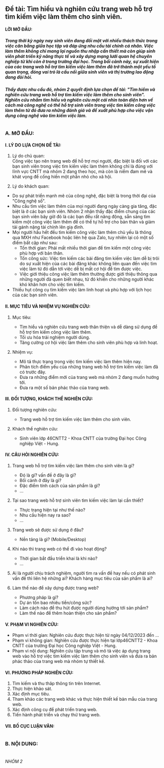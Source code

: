 ## Đề tài: Tìm hiểu và nghiên cứu trang web hỗ trợ tìm kiếm việc làm thêm cho sinh viên.

#### LỜI MỞ ĐẦU:

##### Trong thời kỳ ngày nay sinh viên đang đối mặt với nhiều thách thức trong việc cân bằng giữa học tập và đáp ứng nhu cầu tài chính cá nhân. Việc làm thêm không chỉ mang lại nguồn thu nhập cần thiết mà còn giúp sinh viên phát triển kỹ năng thực tế và xây dựng mạng lưới quan hệ chuyên nghiệp từ khi còn ở trong trường đại học. Trong bối cảnh này, sự xuất hiện của các trang web hỗ trợ tìm kiếm việc làm thêm đã trở thành một yếu tố quan trọng, đóng vai trò là cầu nối giữa sinh viên và thị trường lao động đang đòi hỏi.

##### Thấy được nhu cầu đó, nhóm 2 quyết định lựa chọn đề tài: "Tìm hiểm và nghiên cứu trang web hỗ trợ tìm kiếm việc làm thêm cho sinh viên". Nghiên cứu nhằm tìm hiểu và nghiên cứu một cái nhìn toàn diện hơn về cách mà công nghệ có thể hỗ trợ sinh viên trong việc tìm kiếm công việc làm thêm từ đó đưa ra những đánh giá và đề xuất phù hợp cho việc vận dụng công nghệ vào tìm kiếm việc làm.

#

### A. MỞ ĐẦU:

#### I. LÝ DO LỰA CHỌN ĐỀ TÀI:

1. Lý do chủ quan: <br>
   Công việc tạo nên trang web để hỗ trợ mọi người, đặc biệt là đối với các bạn sinh viên trong việc tìm kiếm việc làm thêm không chỉ là đúng với lĩnh vực CNTT mà nhóm 2 đang theo học, mà còn là niềm đam mê và khát vọng để cống hiến một phần nhỏ cho xã hội.

2. Lý do khách quan:

- Do sự phát triển mạnh mẽ của công nghệ, đặc biệt là trong thời đại của "Công nghệ số".
- Nhu cầu tìm việc làm thêm của mọi người đang ngày càng gia tăng, đặc biệt là ở các bạn sinh viên. Nhóm 2 nhận thấy đặc điểm chung của các bạn sinh viên bây giờ đó là các bạn đều rất năng động, sẵn sàng tìm kiếm một công việc làm thêm để có thể tự hỗ trợ cho bản thân và giảm tải gánh nặng tài chính lên gia đình.
- Mọi người hầu hết đều tìm kiếm công việc làm thêm chủ yếu là thông qua MXH như Facebook hoặc liên hệ qua Zalo, tuy nhiên lại có một số điểm bất cập như sau:
  - Tốn thời gian: Phải mất nhiều thời gian để tìm kiếm một công việc phù hợp với bản thân.
  - Tốn công sức: Việc tìm kiếm các bài đăng tìm kiếm việc làm dễ bị trôi do sự xuất hiện của các bài đăng khác không liên quan đến việc tìm việc làm từ đó dẫn tới việc dễ bị mất cơ hội để tìm được việc.
  - Việc giới thiệu công việc làm thêm thường được giới thiệu thông qua những người đã quen biết nhau, từ đó khiến cho những người khác khó khăn hơn cho việc tìm kiếm.
- Thiếu hụt công cụ tìm kiếm việc làm linh hoạt và phù hợp với lịch học của các bạn sinh viên.

#### II. MỤC TIÊU VÀ NHIỆM VỤ NGHIÊN CỨU:

1. Mục tiêu:

   - Tìm hiểu và nghiên cứu trang web thân thiện và dễ dàng sử dụng để hỗ trợ tìm kiếm công việc làm thêm.
   - Tối ưu hóa trải nghiệm người dùng.
   - Tăng cường cơ hội việc làm thêm cho sinh viên phù hợp và linh hoạt.

2. Nhiệm vụ:

   - Mô tả thực trạng trong việc tìm kiếm việc làm thêm hiện nay.
   - Phân tích điểm yếu của những trang web hỗ trợ tìm kiếm việc làm đã có trước đây.
   - Đưa ra những điểm mới của trang web mà nhóm 2 đang muốn hướng tới.
   - Đưa ra một số bản phác thảo của trang web.

#### III. ĐỐI TƯỢNG, KHÁCH THỂ NGHIÊN CỨU:

1. Đối tượng nghiên cứu:

   - Trang web hỗ trợ tìm kiếm việc làm thêm cho sinh viên.

2. Khách thể nghiên cứu:

   - Sinh viên lớp 46CNTT2 - Khoa CNTT của trường Đại học Công nghiệp Việt - Hung.

#### IV. CÂU HỎI NGHIÊN CỨU:

1. Trang web hỗ trợ tìm kiếm việc làm thêm cho sinh viên là gì?
   - Đó là gì? vấn đề ở đây là gì?
   - Bối cảnh ở đây là gì?
   - Đặc điểm tính cách của sản phẩm là gì?
   - ...
2. Tại sao trang web hỗ trợ sinh viên tìm kiếm việc làm lại cần thiết?
   - Thực trạng hiện tại như thế nào?
   - Nhu cầu hiện nay ra sao?
   - ...
3. Trang web sẽ được sử dụng ở đâu?
   - Nền tảng là gì? (Mobile/Desktop)
4. Khi nào thì trang web có thể đi vào hoạt động?
   - Thời gian bắt đầu triển khai là khi nào?
   - ...
5. Ai là người chịu trách nghiệm, người tìm ra vấn đề hay nếu có phát sinh vấn đề thì liên hệ những ai? Khách hàng mục tiêu của sản phẩm là ai?

6. Làm thế nào để xây dựng được trang web?
   - Phương pháp là gì?
   - Dự án tốn bao nhiêu tiền/công sức?
   - Làm cách nào để thu hút được người dùng hướng tới sản phẩm?
   - Làm thế nào để thêm hoàn thiện cho sản phẩm?

#### V. PHẠM VI NGHIÊN CỨU:

- Phạm vi thời gian: Nghiên cứu được thực hiện từ ngày 04/12/2023 đến ...
- Phạm vi không gian: Nghiên cứu được thực hiện tại lớp46CNTT2 - Khoa CNTT của trường Đại học Công nghiệp Việt - Hung.
- Phạm vi nội dung: Nghiên cứu tập trung và mô tả việc áp dụng trang web vào hỗ trợ việc tìm kiếm việc làm thêm cho sinh viên và đưa ra bản phác thảo của trang web mà nhóm tự thiết kế.

#### VI. PHƯƠNG PHÁP NGHIÊN CỨU:

1. Tìm kiếm và thu thâp thông tin trên Internet.
2. Thực hiện khảo sát.
3. Xác định mục tiêu.
4. Tham khảo các trang web khác và thực hiện thiết kế bản mẫu của trang web.
5. Xác định công cụ để phát triển trang web.
6. Tiến hành phát triển và chạy thử trang web.

#### VII. BỐ CỤC LUẬN VĂN:

#

### B. NỘI DUNG:

#

###### NHÓM 2
